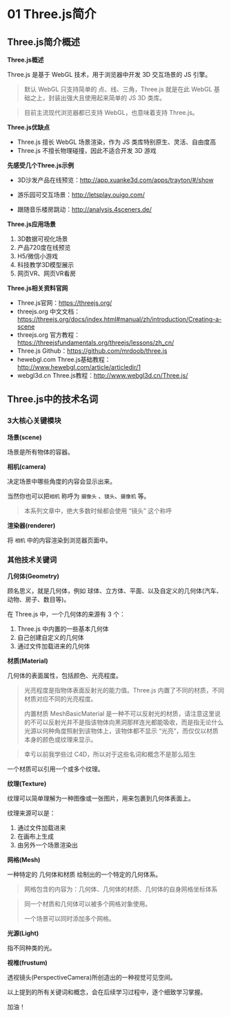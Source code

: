 # 01 Three.js简介

## Three.js简介概述

**Three.js概述**

Three.js 是基于 WebGL 技术，用于浏览器中开发 3D 交互场景的 JS 引擎。

> 默认 WebGL 只支持简单的 点、线、三角，Three.js 就是在此 WebGL 基础之上，封装出强大且使用起来简单的 JS 3D 类库。

> 目前主流现代浏览器都已支持 WebGL，也意味着支持 Three.js。



**Three.js优缺点**

* Three.js 擅长 WebGL 场景渲染，作为 JS 类库特别原生、灵活、自由度高
* Three.js 不擅长物理碰撞，因此不适合开发 3D 游戏



**先感受几个Three.js示例**

* 3D沙发产品在线预览：http://app.xuanke3d.com/apps/trayton/#/show
* 游乐园可交互场景：http://letsplay.ouigo.com/

* 跟随音乐楼房跳动：http://analysis.4sceners.de/



**Three.js应用场景**

1. 3D数据可视化场景
2. 产品720度在线预览
3. H5/微信小游戏
4. 科技教学3D模型展示
5. 网页VR、网页VR看房



**Three.js相关资料官网**

* Three.js官网：https://threejs.org/
* threejs.org 中文文档：https://threejs.org/docs/index.html#manual/zh/introduction/Creating-a-scene
* threejs.org 官方教程：https://threejsfundamentals.org/threejs/lessons/zh_cn/
* Three.js Github：https://github.com/mrdoob/three.js
* hewebgl.com Three.js基础教程：http://www.hewebgl.com/article/articledir/1
* webgl3d.cn Three.js教程：http://www.webgl3d.cn/Three.js/



## Three.js中的技术名词

### 3大核心关键模块

**场景(scene)**

场景是所有物体的容器。



**相机(camera)**

决定场景中哪些角度的内容会显示出来。

当然你也可以把`相机` 称呼为 `摄像头` 、`镜头`、`摄像机` 等。

> 本系列文章中，绝大多数时候都会使用 “镜头” 这个称呼



**渲染器(renderer)**

将 `相机` 中的内容渲染到浏览器页面中。



### 其他技术关键词

**几何体(Geometry)**

顾名思义，就是几何体，例如 球体、立方体、平面、以及自定义的几何体(汽车、动物、房子、数目等)。

在 Three.js 中，一个几何体的来源有 3 个：

1. Three.js 中内置的一些基本几何体
2. 自己创建自定义的几何体
3. 通过文件加载进来的几何体



**材质(Material)**

几何体的表面属性，包括颜色、光亮程度。

> 光亮程度是指物体表面反射光的能力值。Three.js 内置了不同的材质，不同材质对应不同的光亮程度。
>
> 内置材质 MeshBasicMaterial 是一种不可以反射光的材质，请注意这里说的不可以反射光并不是指该物体向黑洞那样连光都能吸收，而是指无论什么光源以何种角度照射到该物体上，该物体都不显示 “光亮”，而仅仅以材质本身的颜色或纹理来显示。

> 幸亏以前我学些过 C4D，所以对于这些名词和概念不是那么陌生

一个材质可以引用一个或多个纹理。



**纹理(Texture)**

纹理可以简单理解为一种图像或一张图片，用来包裹到几何体表面上。

纹理来源可以是：

1. 通过文件加载进来
2. 在画布上生成
3. 由另外一个场景渲染出



**网格(Mesh)**

一种特定的 几何体和材质 绘制出的一个特定的几何体系。

> 网格包含的内容为：几何体、几何体的材质、几何体的自身网格坐标体系

> 同一个材质和几何体可以被多个网格对象使用。
>
> 一个场景可以同时添加多个网格。



**光源(Light)**

指不同种类的光。



**视椎(frustum)**

透视镜头(PerspectiveCamera)所创造出的一种视觉可见空间。



以上提到的所有关键词和概念，会在后续学习过程中，逐个细致学习掌握。

加油！